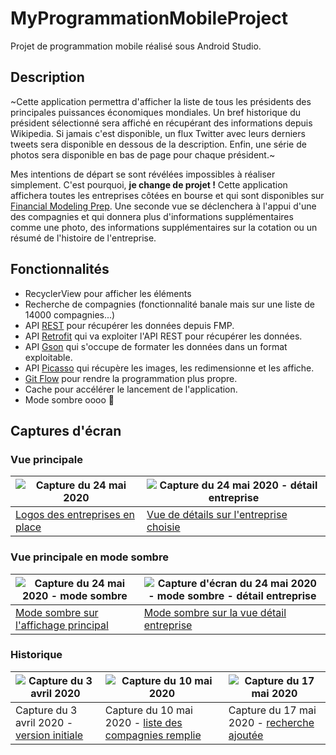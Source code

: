 # MyProgrammationMobileProject
Projet de programmation mobile réalisé sous Android Studio.

## Description
~Cette application permettra d'afficher la liste de tous les présidents des principales puissances économiques mondiales.
Un bref historique du président sélectionné sera affiché en récupérant des informations depuis Wikipedia.
Si jamais c'est disponible, un flux Twitter avec leurs derniers tweets sera disponible en dessous de la description.
Enfin, une série de photos sera disponible en bas de page pour chaque président.~

Mes intentions de départ se sont révélées impossibles à réaliser simplement. C'est pourquoi, **je change de projet !**
Cette application affichera toutes les entreprises côtées en bourse et qui sont disponibles sur [Financial Modeling Prep](https://www.financialmodelingprep.com). Une seconde vue se déclenchera à l'appui d'une des compagnies et qui donnera plus d'informations supplémentaires comme une photo, des informations supplémentaires sur la cotation ou un résumé de l'histoire de l'entreprise.

## Fonctionnalités

- RecyclerView pour afficher les éléments
- Recherche de compagnies (fonctionnalité banale mais sur une liste de 14000 compagnies...)
- API [REST](https://fr.wikipedia.org/wiki/Representational_state_transfer) pour récupérer les données depuis FMP.
- API [Retrofit](https://square.github.io/retrofit/) qui va exploiter l'API REST pour récupérer les données.
- API [Gson](https://github.com/google/gson) qui s'occupe de formater les données dans un format exploitable.
- API [Picasso](https://square.github.io/picasso/) qui récupère les images, les redimensionne et les affiche.
- [Git Flow](https://danielkummer.github.io/git-flow-cheatsheet/index.fr_FR.html) pour rendre la programmation plus propre.
- Cache pour accélérer le lancement de l'application.
- Mode sombre oooo :ghost:

## Captures d'écran

### Vue principale
|![Capture du 24 mai 2020](PM-FMPproject/assets/device-2020-05-25-004138.png)|![Capture du 24 mai 2020 - détail entreprise](PM-FMPproject/assets/device-2020-05-25-004205.png)|
|---|---|
|[Logos des entreprises en place](https://github.com/ismaelbalaghni/MyProgrammationMobileProject/commit/dc7b6edcd023fef61d98e9feb989e4f9e91e0b04)|[Vue de détails sur l'entreprise choisie](https://github.com/ismaelbalaghni/MyProgrammationMobileProject/commit/dc7b6edcd023fef61d98e9feb989e4f9e91e0b04)|

### Vue principale en mode sombre
|![Capture du 24 mai 2020 - mode sombre](PM-FMPproject/assets/device-2020-05-25-004246.png)|![Capture d'écran du 24 mai 2020 - mode sombre - détail entreprise](PM-FMPproject/assets/device-2020-05-25-004259.png)|
|---|---|
|[Mode sombre sur l'affichage principal](https://github.com/ismaelbalaghni/MyProgrammationMobileProject/commit/dc7b6edcd023fef61d98e9feb989e4f9e91e0b04)|[Mode sombre sur la vue détail entreprise](https://github.com/ismaelbalaghni/MyProgrammationMobileProject/commit/dc7b6edcd023fef61d98e9feb989e4f9e91e0b04)|

### Historique

| ![Capture du 3 avril 2020](PM-FMPproject/assets/TestListScreen.jpg)  | ![Capture du 10 mai 2020](PM-FMPproject/assets/StockCompaniesList.png)  |  ![Capture du 17 mai 2020](PM-FMPproject/assets/device-2020-05-17-210153.png) |
|---|---|---|
| Capture du 3 avril 2020 - [version initiale](https://github.com/ismaelbalaghni/MyProgrammationMobileProject/commit/7edad8c969512a00153471db6ad93f1c0cf36ab7)  |  Capture du 10 mai 2020 - [liste des compagnies remplie](https://github.com/ismaelbalaghni/MyProgrammationMobileProject/commit/f1b94b21d23fc0b62f710619006f782135a4f4b9) | Capture du 17 mai 2020 - [recherche ajoutée](https://github.com/ismaelbalaghni/MyProgrammationMobileProject/commit/cbecc6bec9fc677fcdc011ded0618efb9d8528da) |
